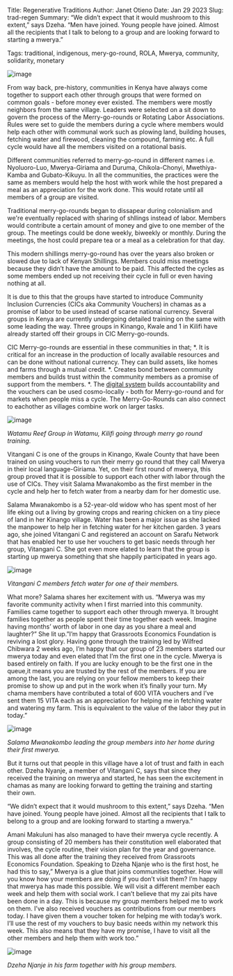Title: Regenerative Traditions
Author: Janet Otieno
Date: Jan 29 2023
Slug: trad-regen
Summary: “We didn’t expect that it would mushroom to this extent,” says Dzeha. “Men have joined. Young people have joined. Almost all the recipients that I talk to belong to a group and are looking forward to starting a mwerya.”

Tags: traditional, indigenous, mery-go-round, ROLA, Mwerya, community, solidarity, monetary

![image](images/blog/trad-regen1.webp)

From way back, pre-history, communities in Kenya have always come together to support each other through groups that were formed on common goals - before money ever existed. The members were mostly neighbors from the same village. Leaders were selected on a sit down to govern the process of the Merry-go-rounds or Rotating Labor Associations. Rules were set to guide the members during a cycle where members would help each other with communal work such as plowing land, building houses, fetching water and firewood, cleaning the compound, farming etc. A full cycle would have all the members visited on a rotational basis. 

Different communities referred to merry-go-round in different names i.e. Nyoluoro-Luo, Mwerya-Giriama and Duruma, Chikola-Chonyi, Mwethiya-Kamba and Gubato-Kikuyu. In all the communities, the practices were the same as members would help the host with work while the host prepared a meal as an appreciation for the work done. This would rotate until all members of a group are visited. 

Traditional merry-go-rounds began to dissapear during colonialism and we're eventually replaced with sharing of shllings instead of labor. Members would contribute a certain amount of money and give to one member of the group. The meetings could be done weekly, biweekly or monthly. During the meetings, the host could prepare tea or a meal as a celebration for that day. 

This modern shillings merry-go-round has over the years also broken or slowed due to lack of Kenyan Shillings. Members could miss meetings because they didn’t have the amount to be paid. This affected the cycles as some members ended up not receiving their cycle in full or even having nothing at all. 

It is due to this that the groups have started to introduce Community Inclusion Currencies (CICs aka Community Vouchers) in chamas as a promise of labor to be used instead of scarse national currency. Several groups in Kenya are currently undergoing detailed training on the same with some leading the way. Three groups in Kinango, Kwale and 1 in Kilifi have already started off their groups in CIC Merry-go-rounds.

CIC Merry-go-rounds are essential in these communities in that;
*. It is critical for an increase in the production of locally available resources and can be done without national currency. They can build assets, like homes and farms through a mutual credit.
*. Creates bond between community members and builds trust within the community members as a promise of support from the members.
*. The [digital system](https://viz.sarafu.network) builds accountability and the vouchers can be used cosmo-locally - both for Merry-go-round and for markets when people miss a cycle. The Merry-Go-Rounds can also connect to eachother as villages combine work on larger tasks.


![image](images/blog/trad-regen2.webp)


*Watamu Reef Group in Watamu, Kilifi going through merry go round training.*

Vitangani C is one of the groups in Kinango, Kwale County that have been trained on using vouchers to run their merry go round that they call Mwerya in their local language-Giriama. Yet, on their first round of mwerya, this group proved that it is possible to support each other with labor through the use of CICs. They visit Salama Mwanakombo as the first member in the cycle and help her to fetch water from a nearby dam for her domestic use.

Salama Mwanakombo is a 52-year-old widow who has spent most of her life eking out a living by growing crops and rearing chicken on a tiny piece of land in her Kinango village. Water has been a major issue as she lacked the manpower to help her in fetching water for her kitchen garden. 3 years ago, she joined Vitangani C and registered an account on Sarafu Network that has enabled her to use her vouchers to get basic needs through her group, Vitangani C. She got even more elated to learn that the group is starting up  mwerya something that she happily participated in years ago.

![image](images/blog/trad-regen3.webp)

*Vitangani C members fetch water for one of their members.*

What more? Salama shares her excitement with us. “Mwerya was my favorite community activity when I first married into this community. Families came together to support each other through mwerya. It brought families together as people spent their time together each week. Imagine having months’ worth of labor in one day as you share a meal and laughter?” She lit up.”I’m happy that Grassroots Economics Foundation is reviving a lost glory. Having gone through the training led by Wilfred Chibwara 2 weeks ago, I’m happy that our group of 23 members started our mwerya today and even elated that I’m the first one in the cycle. Mwerya is based entirely on faith. If you are lucky enough to be the first one in the queue,it means you are trusted by the rest of the members. If you are among the last, you are relying on your fellow members to keep their promise to show up and put in the work when it’s finally your turn. My chama members have contributed a total of 600 VITA vouchers and I’ve sent them 15 VITA each as an appreciation for helping me in fetching water and watering my farm. This is equivalent to the value of the labor they put in today.”


![image](images/blog/trad-regen4.webp)

*Salama Mwanakombo leading the group members into her home during their first mwerya.*

But it turns out that people in this village have a lot of trust and faith in each other. Dzeha Nyanje, a member of Vitangani C, says that since they received the training on mwerya and started, he has seen the excitement in chamas as many are looking forward to getting the training and starting their own.

“We didn’t expect that it would mushroom to this extent,” says Dzeha. “Men have joined. Young people have joined. Almost all the recipients that I talk to belong to a group and are looking forward to starting a mwerya.”

Amani Makuluni has also managed to have their mwerya cycle recently. A group consisting of 20 members has their constitution well elaborated that involves, the cycle routine, their vision plan for the year and governance. This was all done after the training they received from Grassroots Economics Foundation. Speaking to Dzeha Njanje who is the first host, he had this to say,” Mwerya is a glue that joins communities together. How will you know how your members are doing if you don’t visit them? I’m happy that mwerya has made this possible. We will visit a different member each week and help them with social work. I can’t believe that my zai pits have been done in a day. This is because my group members helped me to work on them. I’ve also received vouchers as contributions from our members today. I have given them a voucher token for helping me with today’s work. I’ll use the rest of my vouchers to buy basic needs within my network this week. This also means that they have my promise, I have to visit all the other members and help them with work too.”

![image](images/blog/trad-regen5.webp)

*Dzeha Njanje in his farm together with his group members.*
